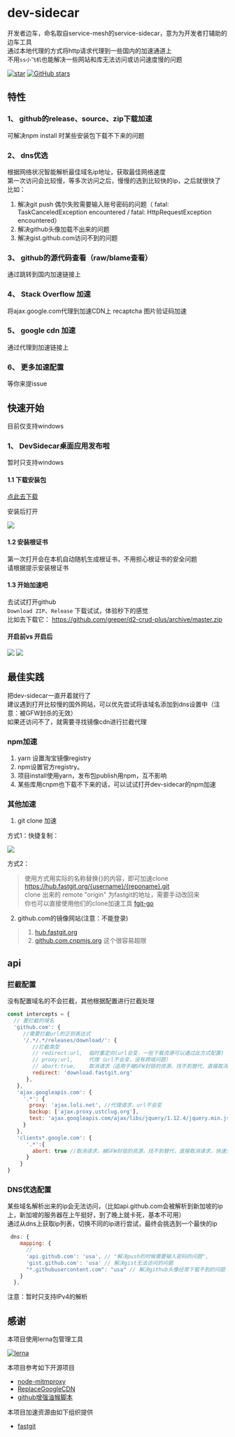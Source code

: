 # dev-sidecar
开发者边车，命名取自service-mesh的service-sidecar，意为为开发者打辅助的边车工具    
通过本地代理的方式将http请求代理到一些国内的加速通道上    
不用`ss小飞机`也能解决一些网站和库无法访问或访问速度慢的问题

<a href='https://gitee.com/docmirror/dev-sidecar'><img src='https://gitee.com/docmirror/dev-sidecar/badge/star.svg?theme=dark' alt='star'/></a>
<a href='https://github.com/docmirror/dev-sidecar'><img alt="GitHub stars" src="https://img.shields.io/github/stars/docmirror/dev-sidecar?logo=github"></a>
      

## 特性

### 1、 github的release、source、zip下载加速
可解决npm install 时某些安装包下载不下来的问题

### 2、 dns优选
根据网络状况智能解析最佳域名ip地址，获取最佳网络速度     
第一次访问会比较慢，等多次访问之后，慢慢的选到比较快的ip，之后就很快了      
比如：   
1. 解决git push 偶尔失败需要输入账号密码的问题（
fatal: TaskCanceledException encountered  /  fatal: HttpRequestException encountered）
2. 解决github头像加载不出来的问题
3. 解决gist.github.com访问不到的问题

### 3、 github的源代码查看（raw/blame查看）
通过跳转到国内加速链接上

### 4、 Stack Overflow 加速

将ajax.google.com代理到加速CDN上 
recaptcha 图片验证码加速


### 5、 google cdn 加速
通过代理到加速链接上

### 6、 更多加速配置
等你来提issue

## 快速开始
目前仅支持windows
### 1、 DevSidecar桌面应用发布啦
暂时只支持windows    
 
 
 
#### 1.1 下载安装包  

[点此去下载](https://dev-sidecar.docmirror.cn/update/DevSidecar-1.1.0.exe)  

安装后打开

![](./doc/index.png)     

#### 1.2 安装根证书     
第一次打开会在本机自动随机生成根证书，不用担心根证书的安全问题         
请根据提示安装根证书   


#### 1.3 开始加速吧      
去试试打开github    
`Download ZIP`、`Release` 下载试试，体验秒下的感觉    
比如去下载它： https://github.com/greper/d2-crud-plus/archive/master.zip    


#### 开启前vs 开启后  
![](./doc/avatar2.png)
![](./doc/avatar1.png)

## 最佳实践

把dev-sidecar一直开着就行了    
建议遇到打开比较慢的国外网站，可以优先尝试将该域名添加到dns设置中（注意：被GFW封杀的无效）      
如果还访问不了，就需要寻找镜像cdn进行拦截代理    
 
### npm加速
 1. yarn 设置淘宝镜像registry
 2. npm设置官方registry。 
 3. 项目install使用yarn，发布包publish用npm，互不影响
 4. 某些库用cnpm也下载不下来的话，可以试试打开dev-sidecar的npm加速
### 其他加速
 1. git clone 加速      
 
 方式1：快捷复制：     
 
 ![](./doc/clone.png)    
 
 方式2：
  > 使用方式用实际的名称替换{}的内容，即可加速clone  
  > https://hub.fastgit.org/{username}/{reponame}.git     
  > clone 出来的 remote "origin" 为fastgit的地址，需要手动改回来  
  > 你也可以直接使用他们的clone加速工具 [fgit-go](https://github.com/FastGitORG/fgit-go)

 2. github.com的镜像网站(注意：不能登录)   
   >1. [hub.fastgit.org](https://hub.fastgit.org/) 
   >2. [github.com.cnpmjs.org](https://github.com.cnpmjs.org/) 这个很容易超限


## api

### 拦截配置
没有配置域名的不会拦截，其他根据配置进行拦截处理
```js
const intercepts = {
  // 要拦截的域名
  'github.com': {
     //需要拦截url的正则表达式
     '/.*/.*/releases/download/': {
        //拦截类型
        // redirect:url,  临时重定向(url会变，一些下载资源可以通过此方式配置)
        // proxy:url,     代理（url不会变，没有跨域问题）
        // abort:true,    取消请求（适用于被GFW封锁的资源，找不到替代，直接取消请求，快速失败，节省时间）
        redirect: 'download.fastgit.org'
      },
   },
   'ajax.googleapis.com': {
     '.*': {
       proxy: 'ajax.loli.net', //代理请求，url不会变
       backup: ['ajax.proxy.ustclug.org'],
       test: 'ajax.googleapis.com/ajax/libs/jquery/1.12.4/jquery.min.js'
     }
   },
   'clients*.google.com': {
      '.*':{
        abort: true //取消请求，被GFW封锁的资源，找不到替代，直接取消请求，快速失败，节省时间
      }
    }       
}
```

### DNS优选配置
某些域名解析出来的ip会无法访问，（比如api.github.com会被解析到新加坡的ip上，新加坡的服务器在上午挺好，到了晚上就卡死，基本不可用）        
通过从dns上获取ip列表，切换不同的ip进行尝试，最终会挑选到一个最快的ip

```js
 dns: {
    mapping: {
      //
      'api.github.com': 'usa', // "解决push的时候需要输入密码的问题",
      'gist.github.com': 'usa' // 解决gist无法访问的问题
      "*.githubusercontent.com": "usa" // 解决github头像经常下载不到的问题
    }
  },
```
注意：暂时只支持IPv4的解析

## 感谢
本项目使用lerna包管理工具   

[![lerna](https://img.shields.io/badge/maintained%20with-lerna-cc00ff.svg)](https://lerna.js.org/)

本项目参考如下开源项目
* [node-mitmproxy](https://github.com/wuchangming/node-mitmproxy)   
* [ReplaceGoogleCDN](https://github.com/justjavac/ReplaceGoogleCDN)
* [github增强油猴脚本](https://greasyfork.org/zh-CN/scripts/412245-github-%E5%A2%9E%E5%BC%BA-%E9%AB%98%E9%80%9F%E4%B8%8B%E8%BD%BD)

本项目加速资源由如下组织提供
* [fastgit](https://fastgit.org/)
